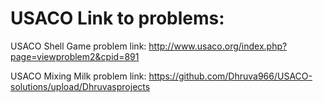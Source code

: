 # USACO Link to problems:

USACO Shell Game problem link: http://www.usaco.org/index.php?page=viewproblem2&cpid=891

USACO Mixing Milk problem link: https://github.com/Dhruva966/USACO-solutions/upload/Dhruvasprojects


